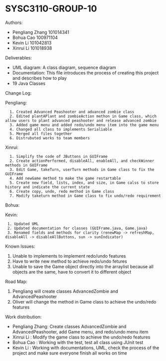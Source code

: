 # SYSC3110-GROUP-10
Authors:
  * Pengliang Zhang 101014341
  * Bohua Cao 100971104
  * Kevin Li 101042813
  * Xinrui Li 101018938
  
  
Deliverables:
  * UML diagram: A class diagram, sequence diagram 
  * Documentation: This file introduces the process of creating this project and describes how to play
  * 19 Java Classes

Change Log:

  Pengliang:
  
      1. Created Advanced Peashooter and advanced zombie class
      2. Edited plantAPlant and zombieAction methon in Game class, which allow users to plant advanced peashooter and release advanced zombie
      3. Added game menu and added redo/undo menu item into the game menu
      4. Changed all class to implements Serialiable
      5. Merged all files together
      6. Distrubuted works to team members

  Xinrui:
  
      1. Simplify the code of JButtons in GUIFrame
      2. Create actionPerformed, disableAll, enableAll, and checkWinner methods in GUIFrame
      3. Edit Game, takeTurn, userTurn methods in Game class to fix the GUIFrame
      4. Add newGame method to make the game restartable
      5. Create new field, lists, index, and size, in Game calss to store history and indicate the current state
      6. Create copy, undo, redo method in Game class
      7. Modify taketurn method in Game class to fix undo/redo requirement
      
  Bohua:

  Kevin:
  
     1. Updated UML
     2. Updated documentation for classes (GUIFrame.java, Game.java)
     3. Renamed fields and methods for clarity (renewMap -> refreshMap, disableAll -> disableAllButtons, sun -> sunIndicator)

Known Issues:

  1. Unable to implements to implement redo/undo features
  2. Have to write new method to achieve redo/undo fetures
  3. Unable to save the Game object directly into the arraylist because all objects are the same, have to convert it to different object


Road Map:

  1. Pengliang will create classes AdvancedZombie and AdvancedPeashooter
  2. Oliver will change the method in Game class to achieve the undo/redo features


Work distribution: 

  * Pengliang Zhang: Create classes AdvancedZombie and AdvancedPeashooter, add Game menu, and redo/undo menu item
  * Xinrui Li      : Modify the game class to achieve the undo/redo features
  * Bohua Cao      : Working with the test, test all class using JUnit test
  * Kevin Li       : Working with documentations, UML, check the process of the project and make sure everyone finish all works on time
                   
 
